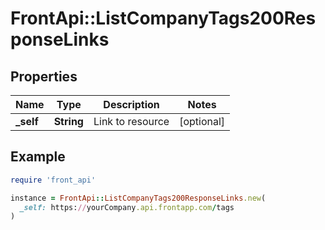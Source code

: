 # FrontApi::ListCompanyTags200ResponseLinks

## Properties

| Name | Type | Description | Notes |
| ---- | ---- | ----------- | ----- |
| **_self** | **String** | Link to resource | [optional] |

## Example

```ruby
require 'front_api'

instance = FrontApi::ListCompanyTags200ResponseLinks.new(
  _self: https://yourCompany.api.frontapp.com/tags
)
```

